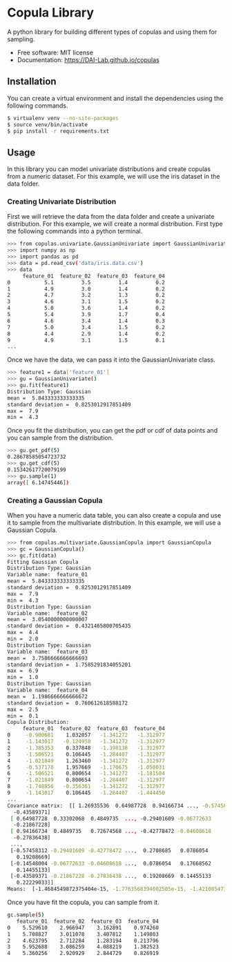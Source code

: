 

# Copula Library
A python library for building different types of copulas and using them for sampling.

- Free software: MIT license
- Documentation: https://DAI-Lab.github.io/copulas

[travis-img]: https://travis-ci.org/DAI-Lab/copulas.svg?branch=master
[travis-url]: https://travis-ci.org/DAI-Lab/copulas
[pypi-img]: https://img.shields.io/pypi/v/copulas.svg
[pypi-url]: https://pypi.python.org/pypi/copulas
## Installation
You can create a virtual environment and install the dependencies using the following commands.
```bash
$ virtualenv venv --no-site-packages
$ source venv/bin/activate
$ pip install -r requirements.txt
```
## Usage
In this library you can model univariate distributions and create copulas from a numeric dataset. For this example, we will use the iris dataset in the data folder.
### Creating Univariate Distribution
First we will retrieve the data from the data folder and create a univariate distribution. For this example, we will create a normal distribution. First type the following commands into a python terminal.
```bash
>>> from copulas.univariate.GaussianUnivariate import GaussianUnivariate
>>> import numpy as np
>>> import pandas as pd
>>> data = pd.read_csv('data/iris.data.csv')
>>> data
     feature_01  feature_02  feature_03  feature_04
0           5.1         3.5         1.4         0.2
1           4.9         3.0         1.4         0.2
2           4.7         3.2         1.3         0.2
3           4.6         3.1         1.5         0.2
4           5.0         3.6         1.4         0.2
5           5.4         3.9         1.7         0.4
6           4.6         3.4         1.4         0.3
7           5.0         3.4         1.5         0.2
8           4.4         2.9         1.4         0.2
9           4.9         3.1         1.5         0.1
...
```
Once we have the data, we can pass it into the GaussianUnivariate class.
```bash
>>> feature1 = data['feature_01']
>>> gu = GaussianUnivariate()
>>> gu.fit(feature1)
Distribution Type: Gaussian
mean =  5.843333333333335
standard deviation =  0.8253012917851409
max =  7.9
min =  4.3
```
Once you fit the distribution, you can get the pdf or cdf of data points and you can sample from the distribution.
```bash
>>> gu.get_pdf(5)
0.28678585054723732
>>> gu.get_cdf(5)
0.15342617720079199
>>> gu.sample(1)
array([ 6.14745446])
```
### Creating a Gaussian Copula
When you have a numeric data table, you can also create a copula and use it to sample from the multivariate distribution. In this example, we will use a Gaussian Copula.
```bash
>>> from copulas.multivariate.GaussianCopula import GaussianCopula
>>> gc = GaussianCopula()
>>> gc.fit(data)
Fitting Gaussian Copula
Distribution Type: Gaussian
Variable name:  feature_01
mean =  5.843333333333335
standard deviation =  0.8253012917851409
max =  7.9
min =  4.3
Distribution Type: Gaussian
Variable name:  feature_02
mean =  3.0540000000000007
standard deviation =  0.4321465800705435
max =  4.4
min =  2.0
Distribution Type: Gaussian
Variable name:  feature_03
mean =  3.7586666666666693
standard deviation =  1.7585291834055201
max =  6.9
min =  1.0
Distribution Type: Gaussian
Variable name:  feature_04
mean =  1.1986666666666672
standard deviation =  0.760612618588172
max =  2.5
min =  0.1
Copula Distribution:
     feature_01  feature_02  feature_03  feature_04
0     -0.900681    1.032057   -1.341272   -1.312977
1     -1.143017   -0.124958   -1.341272   -1.312977
2     -1.385353    0.337848   -1.398138   -1.312977
3     -1.506521    0.106445   -1.284407   -1.312977
4     -1.021849    1.263460   -1.341272   -1.312977
5     -0.537178    1.957669   -1.170675   -1.050031
6     -1.506521    0.800654   -1.341272   -1.181504
7     -1.021849    0.800654   -1.284407   -1.312977
8     -1.748856   -0.356361   -1.341272   -1.312977
9     -1.143017    0.106445   -1.284407   -1.444450
...
Covariance matrix:  [[ 1.26935536  0.64987728  0.94166734 ..., -0.57458312 -0.14548004
  -0.43589371]
 [ 0.64987728  0.33302068  0.4849735  ..., -0.29401609 -0.06772633
  -0.21867228]
 [ 0.94166734  0.4849735   0.72674568 ..., -0.42778472 -0.04608618
  -0.27836438]
 ..., 
 [-0.57458312 -0.29401609 -0.42778472 ...,  0.2708685   0.0786054
   0.19208669]
 [-0.14548004 -0.06772633 -0.04608618 ...,  0.0786054   0.17668562
   0.14455133]
 [-0.43589371 -0.21867228 -0.27836438 ...,  0.19208669  0.14455133
   0.22229033]]
Means:  [-1.4684549872375404e-15, -1.7763568394002505e-15, -1.4210854715202005e-15, -7.1054273576010023e-16]
```

Once you have fit the copula, you can sample from it. 
```bash
gc.sample(5)
   feature_01  feature_02  feature_03  feature_04
0    5.529610    2.966947    3.162891    0.974260
1    5.708827    3.011078    3.407812    1.149803
2    4.623795    2.712284    1.283194    0.213796
3    5.952688    3.086259    4.088219    1.382523
4    5.360256    2.920929    2.844729    0.826919
```
